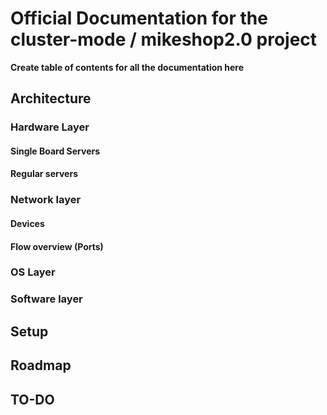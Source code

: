# Official Documentation for the cluster-mode / mikeshop2.0 project

**Create table of contents for all the documentation here**

## Architecture

### Hardware Layer

#### Single Board Servers

#### Regular servers

### Network layer

#### Devices

#### Flow overview (Ports)

### OS Layer

### Software layer

## Setup

## Roadmap

## TO-DO